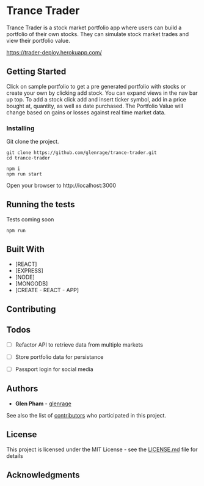 # Trance Trader

Trance Trader is a stock market portfolio app where users can build a portfolio of their own stocks. They can simulate stock market trades and view their portfolio value.

https://trader-deploy.herokuapp.com/

## Getting Started

Click on sample portfolio to get a pre generated portfolio with stocks or create your own by clicking add stock.
You can expand views in the nav bar up top. To add a stock click add and insert ticker symbol, add in a price bought at, quantity, as well as date purchased. The Portfolio Value will change based on gains or losses against real time market data.

### Installing

Git clone the project.

```
git clone https://github.com/glenrage/trance-trader.git
cd trance-trader
```

```
npm i
npm run start
```

Open your browser to http://localhost:3000

## Running the tests

Tests coming soon

```
npm run

```

## Built With

* [REACT]
* [EXPRESS]
* [NODE]
* [MONGODB]
* [CREATE - REACT - APP]

## Contributing



## Todos
* [ ] Refactor API to retrieve data from multiple markets
* [ ] Store portfolio data for persistance
* [ ] Passport login for social media




## Authors

* **Glen Pham** - [glenrage](http://www.glenrage.com)

See also the list of [contributors](https://github.com/your/project/contributors) who participated in this project.

## License

This project is licensed under the MIT License - see the [LICENSE.md](LICENSE.md) file for details

## Acknowledgments
